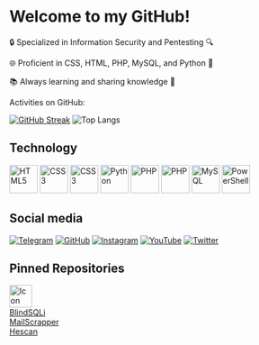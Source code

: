 # Welcome to my GitHub!

<p>🔒 Specialized in Information Security and Pentesting 🔍

🌐 Proficient in CSS, HTML, PHP, MySQL, and Python 🐍

📚 Always learning and sharing knowledge 🌟<p/>

Activities on GitHub:

[![GitHub Streak](https://streak-stats.demolab.com?user=k45t0&theme=dark&mode=daily)](https://git.io/streak-stats)
![Top Langs](https://github-readme-stats.vercel.app/api/top-langs/?username=k45t0&size_weight=0.5&count_weight=0.5&theme=dark)


## Technology

<div>
    <img src="https://cdn.jsdelivr.net/gh/devicons/devicon/icons/html5/html5-original.svg" alt="HTML5" title="HTML5" width="50" height="50"/>
    <img src="https://cdn.jsdelivr.net/gh/devicons/devicon/icons/css3/css3-original.svg" alt="CSS3" title="CSS3" width="50" height="50"/>
    <img src="https://cdn.jsdelivr.net/gh/devicons/devicon@latest/icons/javascript/javascript-original.svg" alt="CSS3" title="CSS3" width="50" height="50"/>
    <img src="https://cdn.jsdelivr.net/gh/devicons/devicon/icons/python/python-original.svg" alt="Python" title="Python" width="50" height="50"/>
    <img src="https://cdn.jsdelivr.net/gh/devicons/devicon/icons/php/php-original.svg" alt="PHP" title="PHP" width="50" height="50"/>
    <img src="https://cdn.jsdelivr.net/gh/devicons/devicon@latest/icons/go/go-original-wordmark.svg" alt="PHP" title="PHP" width="50" height="50"/>
    <img src="https://cdn.jsdelivr.net/gh/devicons/devicon@latest/icons/mysql/mysql-original.svg" alt="MySQL" title="MySQL" width="50" height="50"/>
    <img src="https://cdn.jsdelivr.net/gh/devicons/devicon@latest/icons/powershell/powershell-plain.svg" alt="PowerShell" title="PowerShell" width="50" height="50"/>
</div>

## Social media

<div>
    <a href="https://t.me/R00tSociety" target="_blank"><img src="https://img.shields.io/badge/Telegram-2CA5E0?style=for-the-badge&logo=telegram&logoColor=white" alt="Telegram"></a>
    <a href="https://github.com/k45t0" target="_blank"><img src="https://img.shields.io/badge/GitHub-100000?style=for-the-badge&logo=github&logoColor=white" alt="GitHub"></a>
    <a href="https://www.instagram.com/" target="_blank"><img src="https://img.shields.io/badge/Instagram-E4405F?style=for-the-badge&logo=instagram&logoColor=white" alt="Instagram"></a>
    <a href="https://www.youtube.com/@wh0l5th3r00t" target="_blank"><img src="https://img.shields.io/badge/YouTube-FF0000?style=for-the-badge&logo=youtube&logoColor=white" alt="YouTube"></a>
    <a href="https://x.com/wh015th3r00t" target="_blank"><img src="https://img.shields.io/badge/Twitter-1DA1F2?style=for-the-badge&logo=twitter&logoColor=white" alt="Twitter"></a>

</div>


## Pinned Repositories
[<img src="https://cdn-icons-png.flaticon.com/512/25/25231.png" alt="Icon" width="40" height="40"/>](https://github.com/k45t0/BlindSQLi)
<br>
[BlindSQLi](https://github.com/k45t0/BlindSQLi)
<br>
[MailScrapper](https://github.com/k45t0/MailScrapper)
<br>
[Hescan](https://github.com/k45t0/hescan)
